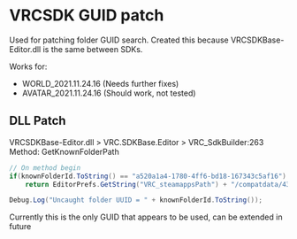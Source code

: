 # VRCSDK GUID patch

Used for patching folder GUID search. Created this because VRCSDKBase-Editor.dll is the same between SDKs.

Works for:
 - WORLD_2021.11.24.16 (Needs further fixes)
 - AVATAR_2021.11.24.16 (Should work, not tested)


## DLL Patch

VRCSDKBase-Editor.dll > VRC.SDKBase.Editor > VRC_SdkBuilder:263
Method: GetKnownFolderPath
```cs
// On method begin
if(knownFolderId.ToString() == "a520a1a4-1780-4ff6-bd18-167343c5af16")
	return EditorPrefs.GetString("VRC_steamappsPath") + "/compatdata/438100/pfx/drive_c/users/steamuser/AppData/LocalLow/";

Debug.Log("Uncaught folder UUID = " + knownFolderId.ToString());
```

Currently this is the only GUID that appears to be used, can be extended in future
